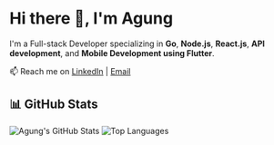 # Hi there 👋, I'm Agung

I'm a Full-stack Developer specializing in **Go**, **Node.js**, **React.js**, **API development**, and **Mobile Development using Flutter**.

📫 Reach me on [LinkedIn](https://www.linkedin.com/in/agung-tri-pambudi-a5907244/) | [Email](mailto:agungtripambudi@gmail.com)


## 📊 GitHub Stats

![Agung's GitHub Stats](https://github-readme-stats.vercel.app/api?username=agungtp22&show_icons=true&theme=default&hide_title=true)
![Top Languages](https://github-readme-stats.vercel.app/api/top-langs/?username=agungtp22&layout=compact)
